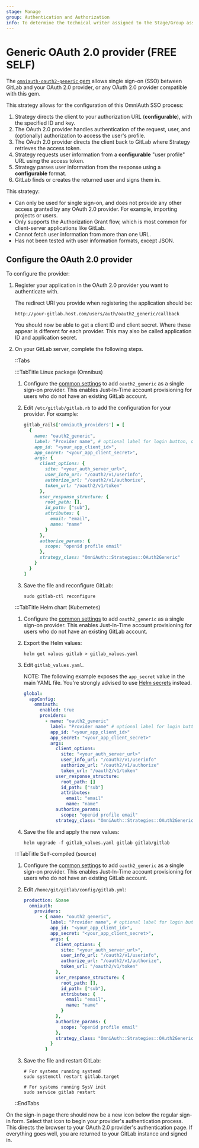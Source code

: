 ```yaml
---
stage: Manage
group: Authentication and Authorization
info: To determine the technical writer assigned to the Stage/Group associated with this page, see https://about.gitlab.com/handbook/product/ux/technical-writing/#assignments
---
```


# Generic OAuth 2.0 provider **(FREE SELF)**

The [`omniauth-oauth2-generic` gem](https://gitlab.com/satorix/omniauth-oauth2-generic) allows single sign-on (SSO) between GitLab
and your OAuth 2.0 provider, or any OAuth 2.0 provider compatible with this gem.

This strategy allows for the configuration of this OmniAuth SSO process:

1. Strategy directs the client to your authorization URL (**configurable**), with
   the specified ID and key.
1. The OAuth 2.0 provider handles authentication of the request, user, and (optionally)
   authorization to access the user's profile.
1. The OAuth 2.0 provider directs the client back to GitLab where Strategy
   retrieves the access token.
1. Strategy requests user information from a **configurable** "user profile"
   URL using the access token.
1. Strategy parses user information from the response using a **configurable**
   format.
1. GitLab finds or creates the returned user and signs them in.

This strategy:

- Can only be used for single sign-on, and does not provide any other access
  granted by any OAuth 2.0 provider. For example, importing projects or users.
- Only supports the Authorization Grant flow, which is most common for client-server
  applications like GitLab.
- Cannot fetch user information from more than one URL.
- Has not been tested with user information formats, except JSON.

## Configure the OAuth 2.0 provider

To configure the provider:

1. Register your application in the OAuth 2.0 provider you want to authenticate with.

   The redirect URI you provide when registering the application should be:

   ```plaintext
   http://your-gitlab.host.com/users/auth/oauth2_generic/callback
   ```

   You should now be able to get a client ID and client secret. Where these
   appear is different for each provider. This may also be called application ID
   and application secret.

1. On your GitLab server, complete the following steps.

   ::Tabs

   :::TabTitle Linux package (Omnibus)

   1. Configure the [common settings](omniauth.md#configure-common-settings)
      to add `oauth2_generic` as a single sign-on provider. This enables Just-In-Time
      account provisioning for users who do not have an existing GitLab account.
   1. Edit `/etc/gitlab/gitlab.rb` to add the configuration for your provider. For example:

      ```ruby
      gitlab_rails['omniauth_providers'] = [
        {
          name: "oauth2_generic",
          label: "Provider name", # optional label for login button, defaults to "Oauth2 Generic"
          app_id: "<your_app_client_id>",
          app_secret: "<your_app_client_secret>",
          args: {
            client_options: {
              site: "<your_auth_server_url>",
              user_info_url: "/oauth2/v1/userinfo",
              authorize_url: "/oauth2/v1/authorize",
              token_url: "/oauth2/v1/token"
            },
            user_response_structure: {
              root_path: [],
              id_path: ["sub"],
              attributes: {
                email: "email",
                name: "name"
              }
            },
            authorize_params: {
              scope: "openid profile email"
            },
            strategy_class: "OmniAuth::Strategies::OAuth2Generic"
          }
        }
      ]
      ```

   1. Save the file and reconfigure GitLab:

      ```shell
      sudo gitlab-ctl reconfigure
      ```

   :::TabTitle Helm chart (Kubernetes)

   1. Configure the [common settings](omniauth.md#configure-common-settings)
      to add `oauth2_generic` as a single sign-on provider. This enables Just-In-Time
      account provisioning for users who do not have an existing GitLab account.
   1. Export the Helm values:

      ```shell
      helm get values gitlab > gitlab_values.yaml
      ```

   1. Edit `gitlab_values.yaml`.

      NOTE:
      The following example exposes the `app_secret` value in the main YAML file.
      You're strongly advised to use
      [Helm secrets](https://docs.gitlab.com/charts/installation/secrets.html)
      instead.

      ```yaml
      global:
        appConfig:
          omniauth:
            enabled: true
            providers:
              - name: "oauth2_generic"
                label: "Provider name" # optional label for login button defaults to "Oauth2 Generic"
                app_id: "<your_app_client_id>"
                app_secret: "<your_app_client_secret>"
                args:
                  client_options:
                    site: "<your_auth_server_url>"
                    user_info_url: "/oauth2/v1/userinfo"
                    authorize_url: "/oauth2/v1/authorize"
                    token_url: "/oauth2/v1/token"
                  user_response_structure:
                    root_path: []
                    id_path: ["sub"]
                    attributes:
                      email: "email"
                      name: "name"
                  authorize_params:
                    scope: "openid profile email"
                  strategy_class: "OmniAuth::Strategies::OAuth2Generic"
      ```

   1. Save the file and apply the new values:

      ```shell
      helm upgrade -f gitlab_values.yaml gitlab gitlab/gitlab
      ```

   :::TabTitle Self-compiled (source)

   1. Configure the [common settings](omniauth.md#configure-common-settings)
      to add `oauth2_generic` as a single sign-on provider. This enables Just-In-Time
      account provisioning for users who do not have an existing GitLab account.
   1. Edit `/home/git/gitlab/config/gitlab.yml`:

      ```yaml
      production: &base
        omniauth:
          providers:
            - { name: "oauth2_generic",
                label: "Provider name", # optional label for login button, defaults to "Oauth2 Generic"
                app_id: "<your_app_client_id>",
                app_secret: "<your_app_client_secret>",
                args: {
                  client_options: {
                    site: "<your_auth_server_url>",
                    user_info_url: "/oauth2/v1/userinfo",
                    authorize_url: "/oauth2/v1/authorize",
                    token_url: "/oauth2/v1/token"
                  },
                  user_response_structure: {
                    root_path: [],
                    id_path: ["sub"],
                    attributes: {
                      email: "email",
                      name: "name"
                    }
                  },
                  authorize_params: {
                    scope: "openid profile email"
                  },
                  strategy_class: "OmniAuth::Strategies::OAuth2Generic"
                }
              }
      ```

   1. Save the file and restart GitLab:

      ```shell
      # For systems running systemd
      sudo systemctl restart gitlab.target

      # For systems running SysV init
      sudo service gitlab restart
      ```

   ::EndTabs

On the sign-in page there should now be a new icon below the regular sign-in
form. Select that icon to begin your provider's authentication process. This
directs the browser to your OAuth 2.0 provider's authentication page. If
everything goes well, you are returned to your GitLab instance and
signed in.
